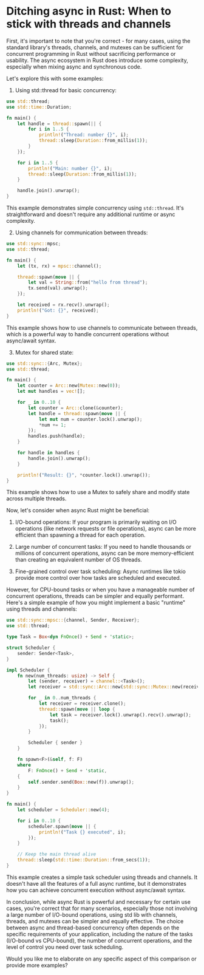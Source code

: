 # Ditching async in Rust: When to stick with threads and channels

First, it's important to note that you're correct - for many cases, using the standard library's threads, channels, and mutexes can be sufficient for concurrent programming in Rust without sacrificing performance or usability. The async ecosystem in Rust does introduce some complexity, especially when mixing async and synchronous code.

Let's explore this with some examples:

1. Using std::thread for basic concurrency:

```rust
use std::thread;
use std::time::Duration;

fn main() {
    let handle = thread::spawn(|| {
        for i in 1..5 {
            println!("Thread: number {}", i);
            thread::sleep(Duration::from_millis(1));
        }
    });

    for i in 1..5 {
        println!("Main: number {}", i);
        thread::sleep(Duration::from_millis(1));
    }

    handle.join().unwrap();
}

```

This example demonstrates simple concurrency using `std::thread`. It's straightforward and doesn't require any additional runtime or async complexity.

2. Using channels for communication between threads:

```rust
use std::sync::mpsc;
use std::thread;

fn main() {
    let (tx, rx) = mpsc::channel();

    thread::spawn(move || {
        let val = String::from("hello from thread");
        tx.send(val).unwrap();
    });

    let received = rx.recv().unwrap();
    println!("Got: {}", received);
}

```

This example shows how to use channels to communicate between threads, which is a powerful way to handle concurrent operations without async/await syntax.

3. Mutex for shared state:

```rust
use std::sync::{Arc, Mutex};
use std::thread;

fn main() {
    let counter = Arc::new(Mutex::new(0));
    let mut handles = vec![];

    for _ in 0..10 {
        let counter = Arc::clone(&counter);
        let handle = thread::spawn(move || {
            let mut num = counter.lock().unwrap();
            *num += 1;
        });
        handles.push(handle);
    }

    for handle in handles {
        handle.join().unwrap();
    }

    println!("Result: {}", *counter.lock().unwrap());
}
```

This example shows how to use a Mutex to safely share and modify state across multiple threads.

Now, let's consider when async Rust might be beneficial:

1. I/O-bound operations: If your program is primarily waiting on I/O operations (like network requests or file operations), async can be more efficient than spawning a thread for each operation.

2. Large number of concurrent tasks: If you need to handle thousands or millions of concurrent operations, async can be more memory-efficient than creating an equivalent number of OS threads.

3. Fine-grained control over task scheduling: Async runtimes like tokio provide more control over how tasks are scheduled and executed.

However, for CPU-bound tasks or when you have a manageable number of concurrent operations, threads can be simpler and equally performant.
Here's a simple example of how you might implement a basic "runtime" using threads and channels:

```rust
use std::sync::mpsc::{channel, Sender, Receiver};
use std::thread;

type Task = Box<dyn FnOnce() + Send + 'static>;

struct Scheduler {
    sender: Sender<Task>,
}

impl Scheduler {
    fn new(num_threads: usize) -> Self {
        let (sender, receiver) = channel::<Task>();
        let receiver = std::sync::Arc::new(std::sync::Mutex::new(receiver));

        for _ in 0..num_threads {
            let receiver = receiver.clone();
            thread::spawn(move || loop {
                let task = receiver.lock().unwrap().recv().unwrap();
                task();
            });
        }

        Scheduler { sender }
    }

    fn spawn<F>(&self, f: F)
    where
        F: FnOnce() + Send + 'static,
    {
        self.sender.send(Box::new(f)).unwrap();
    }
}

fn main() {
    let scheduler = Scheduler::new(4);

    for i in 0..10 {
        scheduler.spawn(move || {
            println!("Task {} executed", i);
        });
    }

    // Keep the main thread alive
    thread::sleep(std::time::Duration::from_secs(1));
}

```

This example creates a simple task scheduler using threads and channels. It doesn't have all the features of a full async runtime, but it demonstrates how you can achieve concurrent execution without async/await syntax.

In conclusion, while async Rust is powerful and necessary for certain use cases, you're correct that for many scenarios, especially those not involving a large number of I/O-bound operations, using std lib with channels, threads, and mutexes can be simpler and equally effective. The choice between async and thread-based concurrency often depends on the specific requirements of your application, including the nature of the tasks (I/O-bound vs CPU-bound), the number of concurrent operations, and the level of control you need over task scheduling.

Would you like me to elaborate on any specific aspect of this comparison or provide more examples?
